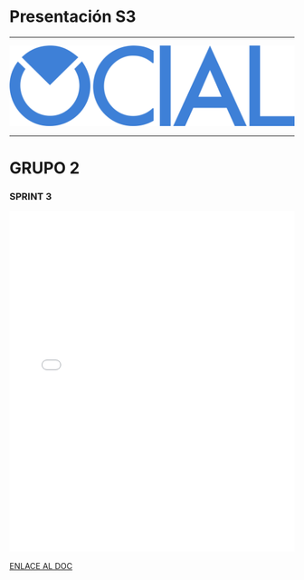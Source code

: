 # Presentación S3
---

<MDXLayout>
  <img src="https://github.com/ispp-2324-ocial/KB/blob/main/assets/Texto_Ocial.png?raw=true" alt="Texto_Ocial" className="img-centered img-custom-height" />
</MDXLayout>

---

# GRUPO 2
### SPRINT 3 

<MDXLayout>
  <embed src="/assets/files/presentacion-s3-e4660b12a3c07d0f245f756c98c81429.pdf" type="application/pdf" width="100%" height="600px" />
</MDXLayout>

[ENLACE AL DOC](../../static/PDFs/presentacion-s3.pdf)